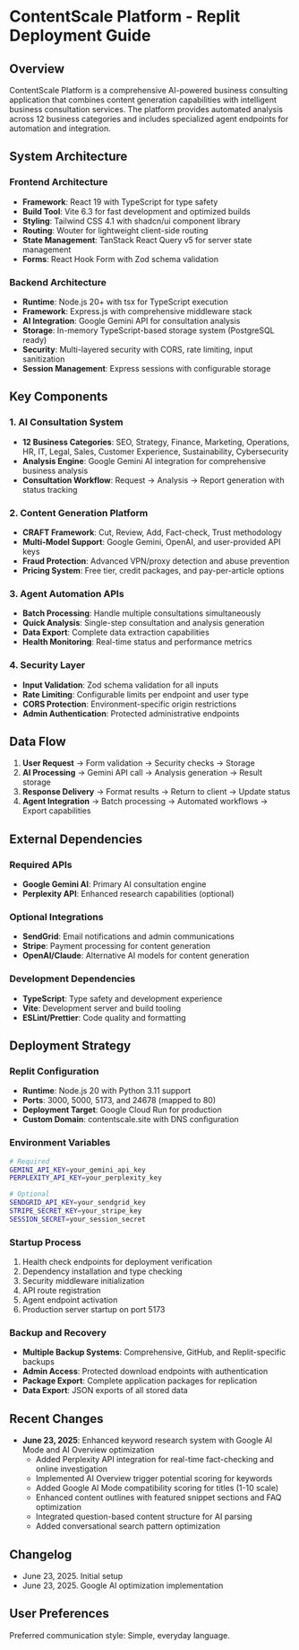 # ContentScale Platform - Replit Deployment Guide

## Overview

ContentScale Platform is a comprehensive AI-powered business consulting application that combines content generation capabilities with intelligent business consultation services. The platform provides automated analysis across 12 business categories and includes specialized agent endpoints for automation and integration.

## System Architecture

### Frontend Architecture
- **Framework**: React 19 with TypeScript for type safety
- **Build Tool**: Vite 6.3 for fast development and optimized builds
- **Styling**: Tailwind CSS 4.1 with shadcn/ui component library
- **Routing**: Wouter for lightweight client-side routing
- **State Management**: TanStack React Query v5 for server state management
- **Forms**: React Hook Form with Zod schema validation

### Backend Architecture
- **Runtime**: Node.js 20+ with tsx for TypeScript execution
- **Framework**: Express.js with comprehensive middleware stack
- **AI Integration**: Google Gemini API for consultation analysis
- **Storage**: In-memory TypeScript-based storage system (PostgreSQL ready)
- **Security**: Multi-layered security with CORS, rate limiting, input sanitization
- **Session Management**: Express sessions with configurable storage

## Key Components

### 1. AI Consultation System
- **12 Business Categories**: SEO, Strategy, Finance, Marketing, Operations, HR, IT, Legal, Sales, Customer Experience, Sustainability, Cybersecurity
- **Analysis Engine**: Google Gemini AI integration for comprehensive business analysis
- **Consultation Workflow**: Request → Analysis → Report generation with status tracking

### 2. Content Generation Platform
- **CRAFT Framework**: Cut, Review, Add, Fact-check, Trust methodology
- **Multi-Model Support**: Google Gemini, OpenAI, and user-provided API keys
- **Fraud Protection**: Advanced VPN/proxy detection and abuse prevention
- **Pricing System**: Free tier, credit packages, and pay-per-article options

### 3. Agent Automation APIs
- **Batch Processing**: Handle multiple consultations simultaneously
- **Quick Analysis**: Single-step consultation and analysis generation
- **Data Export**: Complete data extraction capabilities
- **Health Monitoring**: Real-time status and performance metrics

### 4. Security Layer
- **Input Validation**: Zod schema validation for all inputs
- **Rate Limiting**: Configurable limits per endpoint and user type
- **CORS Protection**: Environment-specific origin restrictions
- **Admin Authentication**: Protected administrative endpoints

## Data Flow

1. **User Request** → Form validation → Security checks → Storage
2. **AI Processing** → Gemini API call → Analysis generation → Result storage
3. **Response Delivery** → Format results → Return to client → Update status
4. **Agent Integration** → Batch processing → Automated workflows → Export capabilities

## External Dependencies

### Required APIs
- **Google Gemini AI**: Primary AI consultation engine
- **Perplexity API**: Enhanced research capabilities (optional)

### Optional Integrations
- **SendGrid**: Email notifications and admin communications
- **Stripe**: Payment processing for content generation
- **OpenAI/Claude**: Alternative AI models for content generation

### Development Dependencies
- **TypeScript**: Type safety and development experience
- **Vite**: Development server and build tooling
- **ESLint/Prettier**: Code quality and formatting

## Deployment Strategy

### Replit Configuration
- **Runtime**: Node.js 20 with Python 3.11 support
- **Ports**: 3000, 5000, 5173, and 24678 (mapped to 80)
- **Deployment Target**: Google Cloud Run for production
- **Custom Domain**: contentscale.site with DNS configuration

### Environment Variables
```bash
# Required
GEMINI_API_KEY=your_gemini_api_key
PERPLEXITY_API_KEY=your_perplexity_key

# Optional
SENDGRID_API_KEY=your_sendgrid_key
STRIPE_SECRET_KEY=your_stripe_key
SESSION_SECRET=your_session_secret
```

### Startup Process
1. Health check endpoints for deployment verification
2. Dependency installation and type checking
3. Security middleware initialization
4. API route registration
5. Agent endpoint activation
6. Production server startup on port 5173

### Backup and Recovery
- **Multiple Backup Systems**: Comprehensive, GitHub, and Replit-specific backups
- **Admin Access**: Protected download endpoints with authentication
- **Package Export**: Complete application packages for replication
- **Data Export**: JSON exports of all stored data

## Recent Changes

- **June 23, 2025**: Enhanced keyword research system with Google AI Mode and AI Overview optimization
  - Added Perplexity API integration for real-time fact-checking and online investigation
  - Implemented AI Overview trigger potential scoring for keywords
  - Added Google AI Mode compatibility scoring for titles (1-10 scale)
  - Enhanced content outlines with featured snippet sections and FAQ optimization
  - Integrated question-based content structure for AI parsing
  - Added conversational search pattern optimization

## Changelog

- June 23, 2025. Initial setup
- June 23, 2025. Google AI optimization implementation

## User Preferences

Preferred communication style: Simple, everyday language.